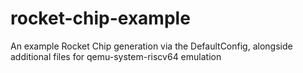 # rocket-chip-example
An example Rocket Chip generation via the DefaultConfig, alongside additional files for qemu-system-riscv64 emulation
